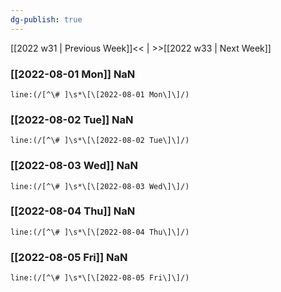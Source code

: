 ```yaml
---
dg-publish: true
---
```

[[2022 w31 | Previous Week]]<< | >>[[2022 w33 | Next Week]]
### [[2022-08-01 Mon]] NaN
```query
line:(/[^\# ]\s*\[\[2022-08-01 Mon\]\]/)
```
### [[2022-08-02 Tue]] NaN
```query
line:(/[^\# ]\s*\[\[2022-08-02 Tue\]\]/)
```
### [[2022-08-03 Wed]] NaN
```query
line:(/[^\# ]\s*\[\[2022-08-03 Wed\]\]/)
```
### [[2022-08-04 Thu]] NaN
```query
line:(/[^\# ]\s*\[\[2022-08-04 Thu\]\]/)
```
### [[2022-08-05 Fri]] NaN
```query
line:(/[^\# ]\s*\[\[2022-08-05 Fri\]\]/)
```